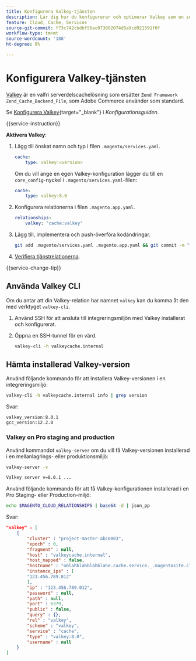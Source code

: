 ```yaml
---
title: Konfigurera Valkey-tjänsten
description: Lär dig hur du konfigurerar och optimerar Valkey som en serverdelscachelösning för Adobe Commerce i molninfrastruktur.
feature: Cloud, Cache, Services
source-git-commit: f73c742cbdbf56ac073802074d5a9cd921591f0f
workflow-type: tm+mt
source-wordcount: '188'
ht-degree: 0%

---
```


# Konfigurera Valkey-tjänsten

[Valkey](https://valkey.io) är en valfri serverdelscachelösning som ersätter `Zend Framework Zend_Cache_Backend_File`, som Adobe Commerce använder som standard.

Se [Konfigurera Valkey](https://experienceleague.adobe.com/docs/commerce-operations/configuration-guide/cache/valkey/config-valkey.html?lang=sv-SE){target="_blank"}  i _Konfigurationsguiden_.

{{service-instruction}}

**Aktivera Valkey**:

1. Lägg till önskat namn och typ i filen `.magento/services.yaml`.

   ```yaml
   cache:
       type: valkey:<version>
   ```

   Om du vill ange en egen Valkey-konfiguration lägger du till en `core_config`-nyckel i `.magento/services.yaml`-filen:

   ```yaml
   cache:
       type: valkey:8.0
   ```

1. Konfigurera relationerna i filen `.magento.app.yaml`.

   ```yaml
   relationships:
       valkey: "cache:valkey"
   ```

1. Lägg till, implementera och push-överföra kodändringar.

   ```bash
   git add .magento/services.yaml .magento.app.yaml && git commit -m "Enable valkey service" && git push origin <branch-name>
   ```

1. [Verifiera tjänstrelationerna](services-yaml.md#service-relationships).

{{service-change-tip}}

## Använda Valkey CLI

Om du antar att din Valkey-relation har namnet `valkey` kan du komma åt den med verktyget `valkey-cli`.

1. Använd SSH för att ansluta till integreringsmiljön med Valkey installerat och konfigurerat.

1. Öppna en SSH-tunnel för en värd.

   ```bash
   valkey-cli -h valkeycache.internal
   ```

## Hämta installerad Valkey-version

Använd följande kommando för att installera Valkey-versionen i en integreringsmiljö:

```bash
valkey-cli -h valkeycache.internal info | grep version
```

Svar:

```
valkey_version:8.0.1
gcc_version:12.2.0
```

### Valkey on Pro staging and production

Använd kommandot `valkey-server` om du vill få Valkey-versionen installerad i en mellanlagrings- eller produktionsmiljö:

```bash
valkey-server -v
```

```bash
Valkey server v=8.0.1 ...
```

Använd följande kommando för att få Valkey-konfigurationen installerad i en Pro Staging- eller Production-miljö:

```bash
echo $MAGENTO_CLOUD_RELATIONSHIPS | base64 -d | json_pp
```

Svar:

```json
"valkey" : [
    {
        "cluster" : "project-master-abc0003",
        "epoch" : 0,
        "fragment" : null,
        "host" : "valkeycache.internal",
        "host_mapped" : false,
        "hostname" : "oblahblahblahblahe.cache.service._.magentosite.cloud",
        "instance_ips" : [
        "123.456.789.012"
        ],
        "ip" : "123.456.789.012",
        "password" : null,
        "path" : null,
        "port" : 6379,
        "public" : false,
        "query" : {},
        "rel" : "valkey",
        "scheme" : "valkey",
        "service" : "cache",
        "type" : "valkey:8.0",
        "username" : null
    }
]
```
